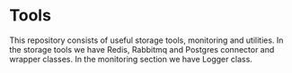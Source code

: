 # Tools

This repository consists of useful storage tools, monitoring and utilities.
In the storage tools we have Redis, Rabbitmq and Postgres connector and wrapper classes.
In the monitoring section we have Logger class.